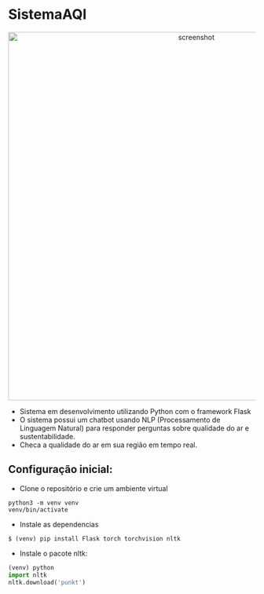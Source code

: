 # SistemaAQI

<p align="center">
 <img src="https://github.com/user-attachments/assets/7e1c46c8-6ff9-43c4-9f05-11741ca92bc5" alt="screenshot" width="750">
</p>

- Sistema em desenvolvimento utilizando Python com o framework Flask
- O sistema possui um chatbot usando NLP (Processamento de Linguagem Natural) para responder perguntas sobre qualidade do ar e sustentabilidade.
- Checa a qualidade do ar em sua região em tempo real.

## Configuração inicial:
- Clone o repositório e crie um ambiente virtual
 ```
 python3 -m venv venv
 venv/bin/activate
 ```

- Instale as dependencias
```
$ (venv) pip install Flask torch torchvision nltk
```
  

  - Instale o pacote nltk:
  ```python
  (venv) python
  import nltk
  nltk.download('punkt')


